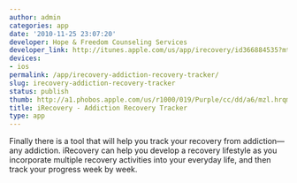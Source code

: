 ```yaml
---
author: admin
categories: app
date: '2010-11-25 23:07:20'
developer: Hope & Freedom Counseling Services
developer_link: http://itunes.apple.com/us/app/irecovery/id366884535?mt=8
devices: 
- ios
permalink: /app/irecovery-addiction-recovery-tracker/
slug: irecovery-addiction-recovery-tracker
status: publish
thumb: http://a1.phobos.apple.com/us/r1000/019/Purple/cc/dd/a6/mzl.hrqmetrk.175x175-75.jpg
title: iRecovery - Addiction Recovery Tracker
type: app
---
```


Finally there is a tool that will help you track your recovery from addiction—any addiction. iRecovery can help you develop a recovery lifestyle as you incorporate multiple recovery activities into your everyday life, and then track your progress week by week.